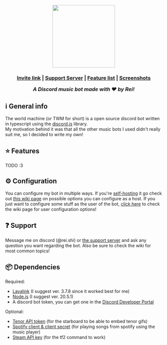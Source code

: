 <p align="center"><img width=200 height=200 src="https://github.com/Reishimanfr/TWM-bot/assets/92938606/de4f51a7-8499-4798-ad8c-dc78f5006cd0"</img></p>
<h3 align="center"> <a href="https://discord.com/api/oauth2/authorize?client_id=1073607844265476158&permissions=3426368&scope=bot">Invite link</a> | <a href="https://discord.gg/QGeraSWsan">Support Server</a> | <a href="https://github.com/Reishimanfr/TWM-bot/wiki/Features">Feature list<a/> | <a href="">Screenshots</a>

<i>A Discord music bot made with ❤️ by Rei!</i><br>

## ℹ️ General info

The world machine (or TWM for short) is a open source discord bot written in typescript using the [discord.js](https://discord.js.org/) library.<br>
My motivation behind it was that all the other music bots I used didn't really suit me, so I decided to write my own!

## ⭐ Features
TODO :3


## ⚙️ Configuration
You can configure my bot in multiple ways. If you're [self-hosting]() it go check out [this wiki page]() on possible options you can configure as a host.
If you just want to configure some stuff as the user of the bot, [click here]() to check the wiki page for user configuration options!

## ❓ Support

Message me on discord (@rei.shi) or [the support server](https://discord.gg/QGeraSWsan) and ask any question you want regarding the bot. Also be sure to check the wiki for most common topics!

## 📦 Dependencies

Required:

- [Lavalink](https://github.com/lavalink-devs/Lavalink) (I suggest ver. 3.7.8 since it worked best for me)
- [Node.js](https://nodejs.org/en) (I suggest ver. 20.5.1)
- A discord bot token, you can get one in the [Discord Developer Portal](https://discord.com/developers/applications)

Optional:

- [Tenor API token](https://tenor.com/developer/dashboard) (for the starboard to be able to embed tenor gifs)
- [Spotify client & client secret](https://developer.spotify.com/documentation/web-api) (for playing songs from spotify using the music player)
- [Steam API key](https://steamcommunity.com/dev) (for the tf2 command to work)
